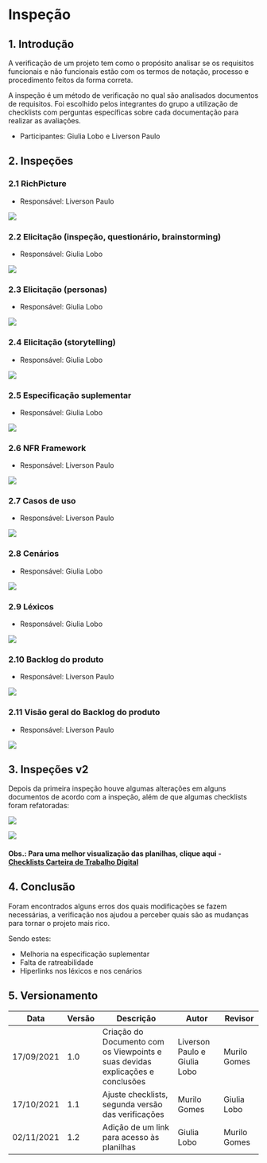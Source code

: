 # Inspeção

## 1. Introdução

A verificação de um projeto tem como o propósito analisar se os requisitos funcionais e não funcionais estão com os termos de notação, processo e procedimento feitos da forma correta.

A inspeção é um método de verificação no qual são analisados documentos de requisitos. Foi escolhido pelos integrantes do grupo a utilização de checklists com perguntas específicas sobre cada documentação para realizar as avaliações.

* Participantes: Giulia Lobo e Liverson Paulo

## 2. Inspeções

### 2.1 RichPicture

* Responsável: Liverson Paulo

![](../../assets/Inspecao_Richpicture.jpeg)

### 2.2 Elicitação (inspeção, questionário, brainstorming)

* Responsável: Giulia Lobo

![](../../assets/Inspecao_Elicitacao_iqb.jpeg)

### 2.3 Elicitação (personas)

* Responsável: Giulia Lobo

![](../../assets/Inspecao_personas.jpeg)

### 2.4 Elicitação (storytelling)

* Responsável: Giulia Lobo

![](../../assets/Inspecao_Storytelling.jpeg)

### 2.5 Especificação suplementar

* Responsável: Giulia Lobo

![](../../assets/Inspecao_especificacao.jpeg)

### 2.6 NFR Framework

* Responsável: Liverson Paulo

![](../../assets/Inspecao_NFR.jpeg)

### 2.7 Casos de uso

* Responsável: Liverson Paulo

![](../../assets/Inspecao_casos_uso.jpeg)

### 2.8 Cenários

* Responsável: Giulia Lobo

![](../../assets/Inspecao_cenarios.jpeg)

### 2.9 Léxicos

* Responsável: Giulia Lobo

![](../../assets/Inspecao_lexicos.jpeg)

### 2.10 Backlog do produto

* Responsável: Liverson Paulo

![](../../assets/Inspecao_backlog_pt1.jpeg)

### 2.11 Visão geral do Backlog do produto

* Responsável: Liverson Paulo

![](../../assets/Inspecao_backlog_pt2.jpeg)

## 3. Inspeções v2

Depois da primeira inspeção houve algumas alterações em alguns documentos de acordo com a inspeção, além de que algumas checklists foram refatoradas:

![](../../assets/inspecao_v2_1.png)

![](../../assets/inspecao_v2_2.png)

#### Obs.: Para uma melhor visualização das planilhas, clique aqui - <a href = "https://docs.google.com/spreadsheets/d/1C5rCuEABUgC_xOiGfWs-VCG3wJiuV7vuL1AoBvZre1Y/edit?usp=sharing">Checklists Carteira de Trabalho Digital</a>

## 4. Conclusão

Foram encontrados alguns erros dos quais modificações se fazem necessárias, a verificação nos ajudou a perceber quais são as mudanças para tornar o projeto mais rico.

Sendo estes:

- Melhoria na especificação suplementar
- Falta de ratreabilidade
- Hiperlinks nos léxicos e nos cenários

## 5. Versionamento

| Data       | Versão | Descrição            |         Autor           | Revisor |
|------------|-----|-------------------------|-------------------------|---------|
| 17/09/2021 | 1.0 | Criação do Documento com os Viewpoints e suas devidas explicações e conclusões  | Liverson Paulo e Giulia Lobo | Murilo Gomes |
| 17/10/2021 | 1.1 | Ajuste checklists, segunda versão das verificações  | Murilo Gomes | Giulia Lobo |
| 02/11/2021 | 1.2 | Adição de um link para acesso às planilhas  | Giulia Lobo | Murilo Gomes |

